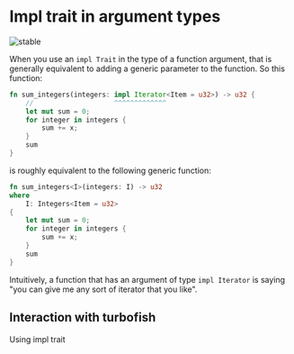# Impl trait in argument types

![stable](https://img.shields.io/badge/status-stable-green)

When you use an `impl Trait` in the type of a function argument, that is generally equivalent to adding a generic parameter to the function.
So this function:

```rust
fn sum_integers(integers: impl Iterator<Item = u32>) -> u32 {
    //                    ^^^^^^^^^^^^^
    let mut sum = 0;
    for integer in integers {
        sum += x;
    }
    sum
}
```

is roughly equivalent to the following generic function:

```rust
fn sum_integers<I>(integers: I) -> u32
where
    I: Integers<Item = u32>
{
    let mut sum = 0;
    for integer in integers {
        sum += x;
    }
    sum
}
```

Intuitively, a function that has an argument of type `impl Iterator` is saying "you can give me any sort of iterator that you like".

## Interaction with turbofish
Using impl trait 